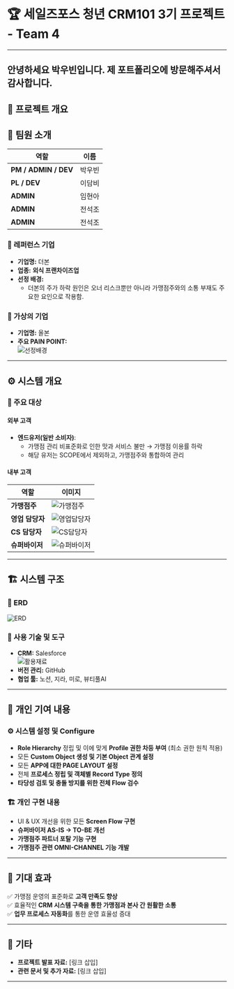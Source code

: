 # 🏆 세일즈포스 청년 CRM101 3기 프로젝트 - Team 4  
---
안녕하세요 박우빈입니다. 제 포트폴리오에 방문해주셔서 감사합니다.
---



## 📌 프로젝트 개요  

## 👥 팀원 소개  

| 역할 | 이름 |  
|---|---|  
| **PM / ADMIN / DEV** | 박우빈 |  
| **PL / DEV** | 이담비 |  
| **ADMIN** | 임현아 |  
| **ADMIN** | 전석조 |  
| **ADMIN** | 전석조 |  


### 📍 레퍼런스 기업  
- **기업명:** 더본  
- **업종:** **외식 프랜차이즈업**  
- **선정 배경:**  
  - 더본의 주가 하락 원인은 오너 리스크뿐만 아니라 가맹점주와의 소통 부재도 주요한 요인으로 작용함.  

### 📍 가상의 기업  
- **기업명:** 올본  
- **주요 PAIN POINT:**  
  ![선정배경](참조용/PPT/슬라이드6.JPG)  

---

## ⚙️ 시스템 개요  

### 🎯 주요 대상  

#### **외부 고객**  
- **엔드유저(일반 소비자)**:  
  - 가맹점 관리 비표준화로 인한 맛과 서비스 불만 → 가맹점 이용률 하락  
  - 해당 유저는 SCOPE에서 제외하고, 가맹점주와 통합하여 관리  

#### **내부 고객**  
| 역할 | 이미지 |  
|---|---|  
| **가맹점주** | ![가맹점주](참조용/PPT/슬라이드29.JPG) |  
| **영업 담당자** | ![영업담당자](참조용/PPT/슬라이드17.JPG) |  
| **CS 담당자** | ![CS담당자](참조용/PPT/슬라이드27.JPG) |  
| **슈퍼바이저** | ![슈퍼바이저](참조용/PPT/슬라이드23.JPG) |  

---

## 🏗️ 시스템 구조  

### 📌 ERD  
![ERD](참조용/PPT/슬라이드10.JPG)  

### 📌 사용 기술 및 도구  
- **CRM:** Salesforce  
  ![활용재료](참조용/PPT/슬라이드11.JPG)  
- **버전 관리:** GitHub  
- **협업 툴:** 노션, 지라, 미로, 뷰티풀AI  

---

## 📌 개인 기여 내용  

### ⚙️ 시스템 설정 및 Configure  
- **Role Hierarchy** 정립 및 이에 맞게 **Profile 권한 차등 부여** (최소 권한 원칙 적용)  
- 모든 **Custom Object 생성 및 기본 Object 관계 설정**  
- 모든 **APP에 대한 PAGE LAYOUT 설정**  
- 전체 **프로세스 정립 및 객체별 Record Type 정의**  
- **타당성 검토 및 충돌 방지를 위한 전체 Flow 검수**  

### 🏗️ 개인 구현 내용  
- UI & UX 개선을 위한 모든 **Screen Flow 구현**  
- **슈퍼바이저 AS-IS → TO-BE 개선**  
- **가맹점주 파트너 포탈 기능 구현**  
- **가맹점주 관련 OMNI-CHANNEL 기능 개발**  

---

## 🚀 기대 효과  

✅ 가맹점 운영의 표준화로 **고객 만족도 향상**  
✅ 효율적인 **CRM 시스템 구축을 통한 가맹점과 본사 간 원활한 소통**  
✅ **업무 프로세스 자동화**를 통한 운영 효율성 증대  

---

## 📎 기타  

- **프로젝트 발표 자료:** [링크 삽입]  
- **관련 문서 및 추가 자료:** [링크 삽입]  

---
